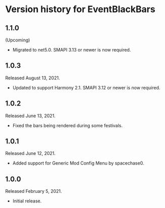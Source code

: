 # Version history for EventBlackBars

## 1.1.0
(Upcoming)
- Migrated to net5.0. SMAPI 3.13 or newer is now required.

## 1.0.3
Released August 13, 2021.
- Updated to support Harmony 2.1. SMAPI 3.12 or newer is now required.

## 1.0.2
Released June 13, 2021.
- Fixed the bars being rendered during some festivals.

## 1.0.1
Released June 12, 2021.
- Added support for Generic Mod Config Menu by spacechase0.

## 1.0.0
Released February 5, 2021.
- Initial release.
